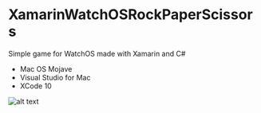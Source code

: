 # XamarinWatchOSRockPaperScissors

Simple game for WatchOS made with Xamarin and C#

* Mac OS Mojave
* Visual Studio for Mac
* XCode 10

![alt text](https://i.ibb.co/q7ktM2p/17.png)